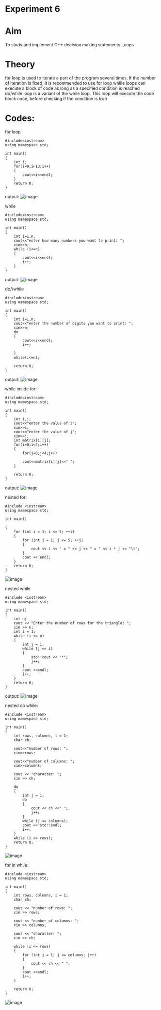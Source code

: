 # Experiment 6

# Aim
To study and implement C++ decision making statements Loops

# Theory 
for loop is used to iterate a part of the program several times. If the number of iteration is fixed, it is recommended to use for loop
whiile loops can execute a block of code as long as a specified condition is reached
do/while loop is a variant of the while loop. This loop will execute the code block once, before checking if the condition is true

# Codes:

for loop
~~~
#include<iostream>
using namespace std;

int main()
{
    int i;
    for(i=0;i<13;i++)
    {
        cout<<i<<endl;
    }
    return 0;
}
~~~
output:
![image](https://github.com/user-attachments/assets/750fc802-1ad8-4953-b29f-4b684c00d655)

while 
~~~
#include<iostream>
using namespace std;

int main()
{
    int i=1,n;
    cout<<"enter how many numbers you want to print: ";
    cin>>n;
    while (i<=n)
    {
        cout<<i<<endl;
        i++;
    }
}
~~~
output:
![image](https://github.com/user-attachments/assets/af0aa85d-286f-41ed-b07c-5730104f4a90)

do//while
~~~
#include<iostream>
using namespace std;

int main()
{
    int i=1,n;
    cout<<"enter the number of digits you want to print: ";
    cin>>n;
    do
    {
        cout<<i<<endl;
        i++;

    }
    while(i<=n);

    return 0;    
}
~~~
output:
![image](https://github.com/user-attachments/assets/c1556136-a374-494a-b7db-a91edf9f8403)

while inside for:
~~~
#include<iostream>
using namespace std;

int main()
{
    int i,j;
    cout<<"enter the value of i";
    cin>>i;
    cout<<"enter the value of j";
    cin>>j;
    int matrix[i][j];
    for(i=0;i<4;i++)
    {
        for(j=0;j<4;j++)

        cout<<matrix[i][j]<<" ";
    }

    return 0;
}
~~~
output:
![image](https://github.com/user-attachments/assets/4db73cd4-5dfa-49a3-9e14-f46350ca0c9e)

nested for:

~~~
#include <iostream>
using namespace std;

int main() 

{
    for (int i = 1; i <= 5; ++i) 
    {
        for (int j = 1; j <= 5; ++j) 
        {
            cout << i << " x " << j << " = " << i * j << "\t";
        }
        cout << endl;
    }
    return 0;
}
~~~

![image](https://github.com/user-attachments/assets/f9f88b47-b2a9-4f3f-8ced-5f3d98dda0d1)

nested while 

~~~
#include <iostream>
using namespace std;

int main() 
{
    int n;
    cout << "Enter the number of rows for the triangle: ";
    cin >> n;
    int i = 1;
    while (i <= n) 
    {
        int j = 1;
        while (j <= i) 
        {
            std::cout << "*";
            j++;
        }
        cout <<endl;
        i++;
    }
    return 0;
}
~~~
output:
![image](https://github.com/user-attachments/assets/7a7a29ae-cb20-47be-9c5a-17844e3974bc)


nested do while:

~~~
#include <iostream>
using namespace std;

int main() 
{
    int rows, columns, i = 1;
    char ch;

    cout<<"number of rows: ";
    cin>>rows;

    cout<<"number of columns: ";
    cin>>columns;

    cout << "character: ";
    cin >> ch;

    do 
    {
        int j = 1;
        do 
        {
            cout << ch <<" ";
            j++;
        } 
        while (j <= columns);
        cout << std::endl;
        i++;
    } 
    while (i <= rows);
    return 0;
}
~~~

![image](https://github.com/user-attachments/assets/6c81152d-8466-4fbc-898f-3bfa2d08aa1b)


for in while: 

~~~
#include <iostream>
using namespace std;

int main() 
{
    int rows, columns, i = 1;
    char ch;

    cout << "number of rows: ";
    cin >> rows;

    cout << "number of columns: ";
    cin >> columns;

    cout << "character: ";
    cin >> ch;

    while (i <= rows) 
    {
        for (int j = 1; j <= columns; j++) 
        {
            cout << ch << " ";
        }
        cout <<endl;
        i++;
    }

    return 0;
}
~~~

![image](https://github.com/user-attachments/assets/d259bb7b-cd04-42e1-b07d-43b5d4667e1a)
